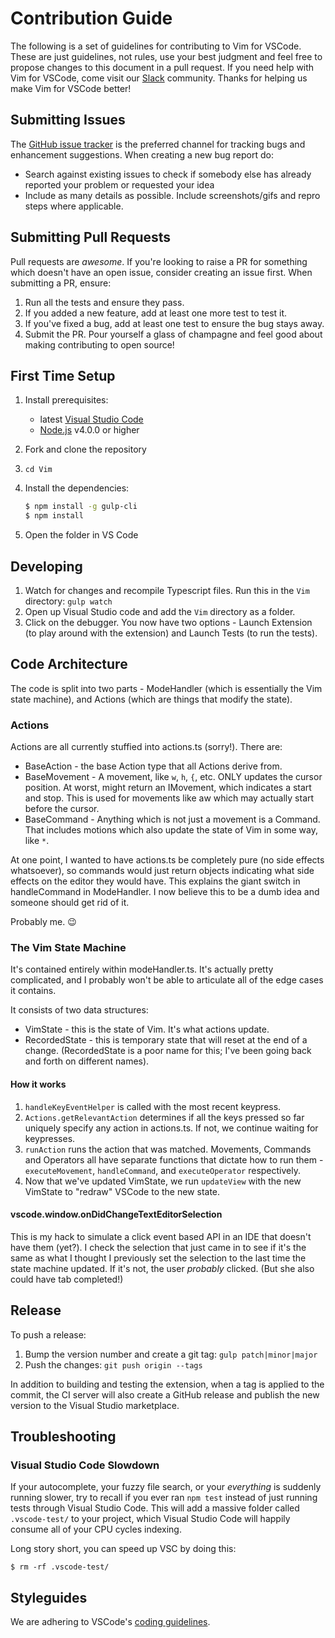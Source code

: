# Contribution Guide

The following is a set of guidelines for contributing to Vim for VSCode.
These are just guidelines, not rules, use your best judgment and feel free to propose changes to this document in a pull request.
If you need help with Vim for VSCode, come visit our [Slack](https://vscodevim-slackin.azurewebsites.net/) community.
Thanks for helping us make Vim for VSCode better!

## Submitting Issues

The [GitHub issue tracker](https://github.com/VSCodeVim/Vim/issues) is the preferred channel for tracking bugs and enhancement suggestions.
When creating a new bug report do:

* Search against existing issues to check if somebody else has already reported your problem or requested your idea
* Include as many details as possible. Include screenshots/gifs and repro steps where applicable.

## Submitting Pull Requests

Pull requests are *awesome*.
If you're looking to raise a PR for something which doesn't have an open issue, consider creating an issue first.
When submitting a PR, ensure:

1. Run all the tests and ensure they pass.
2. If you added a new feature, add at least one more test to test it.
3. If you've fixed a bug, add at least one test to ensure the bug stays away.
4. Submit the PR. Pour yourself a glass of champagne and feel good about making contributing to open source!

## First Time Setup

1. Install prerequisites:
   * latest [Visual Studio Code](https://code.visualstudio.com/)
   * [Node.js](https://nodejs.org/) v4.0.0 or higher
2. Fork and clone the repository
3. `cd Vim`
4. Install the dependencies:

	```bash
	$ npm install -g gulp-cli
	$ npm install
	```
5. Open the folder in VS Code

## Developing

1. Watch for changes and recompile Typescript files. Run this in the `Vim` directory: `gulp watch`
2. Open up Visual Studio code and add the `Vim` directory as a folder.
3. Click on the debugger. You now have two options - Launch Extension (to play around with the extension) and Launch Tests (to run the tests).

## Code Architecture

The code is split into two parts - ModeHandler (which is essentially the Vim state machine), and Actions (which are things that modify the state).

### Actions

Actions are all currently stuffied into actions.ts (sorry!). There are:
* BaseAction - the base Action type that all Actions derive from.
* BaseMovement - A movement, like `w`, `h`, `{`, etc. ONLY updates the cursor position. At worst, might return an IMovement, which indicates a start and stop. This is used for movements like aw which may actually start before the cursor.
* BaseCommand - Anything which is not just a movement is a Command. That includes motions which also update the state of Vim in some way, like `*`.

At one point, I wanted to have actions.ts be completely pure (no side effects whatsoever), so commands would just return objects indicating what side effects on the editor they would have. This explains the giant switch in handleCommand in ModeHandler. I now believe this to be a dumb idea and someone should get rid of it.

Probably me. :wink:

### The Vim State Machine

It's contained entirely within modeHandler.ts. It's actually pretty complicated, and I probably won't be able to articulate all of the edge cases it contains.

It consists of two data structures:

* VimState - this is the state of Vim. It's what actions update.
* RecordedState - this is temporary state that will reset at the end of a change. (RecordedState is a poor name for this; I've been going back and forth on different names).

#### How it works

1. `handleKeyEventHelper` is called with the most recent keypress.
2. `Actions.getRelevantAction` determines if all the keys pressed so far uniquely specify any action in actions.ts. If not, we continue waiting for keypresses.
3. `runAction` runs the action that was matched. Movements, Commands and Operators all have separate functions that dictate how to run them - `executeMovement`, `handleCommand`, and `executeOperator` respectively.
4. Now that we've updated VimState, we run `updateView` with the new VimState to "redraw" VSCode to the new state.

#### vscode.window.onDidChangeTextEditorSelection

This is my hack to simulate a click event based API in an IDE that doesn't have them (yet?). I check the selection that just came in to see if it's the same as what I thought I previously set the selection to the last time the state machine updated. If it's not, the user *probably* clicked. (But she also could have tab completed!)

## Release

To push a release:

1. Bump the version number and create a git tag: `gulp patch|minor|major`
2. Push the changes: `git push origin --tags`

In addition to building and testing the extension, when a tag is applied to the commit, the CI server will also create a GitHub release and publish the new version to the Visual Studio marketplace.

## Troubleshooting

### Visual Studio Code Slowdown

If your autocomplete, your fuzzy file search, or your _everything_ is suddenly running slower, try to recall if you ever ran `npm test` instead of just running tests through Visual Studio Code. This will add a massive folder called `.vscode-test/` to your project, which Visual Studio Code will happily consume all of your CPU cycles indexing.

Long story short, you can speed up VSC by doing this:

`$ rm -rf .vscode-test/`

## Styleguides

We are adhering to VSCode's [coding guidelines](https://github.com/Microsoft/vscode/wiki/Coding-Guidelines).
